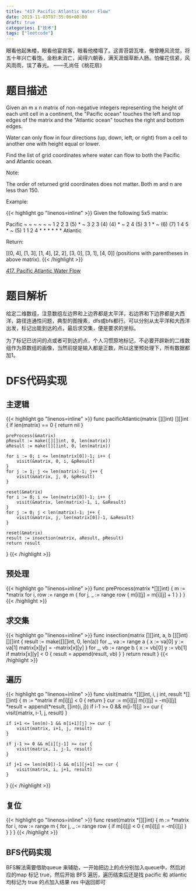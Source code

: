 ```yaml
---
title: "417 Pacific Atlantic Water Flow"
date: 2019-11-03T07:35:06+08:00
draft: true
categories: ["技术"]
tags: ["leetcode"]
---
```

眼看他起朱楼，眼看他宴宾客，眼看他楼塌了。这青苔碧瓦堆，俺曾睡风流觉，将五十年兴亡看饱。金粉未消亡，闻得六朝香，满天涯烟草断人肠。怕催花信紧，风风雨雨，误了春光。 ——孔尚任《桃花扇》
<!--more-->

# 题目描述
Given an m x n matrix of non-negative integers representing the height of each unit cell in a continent, the "Pacific ocean" touches the left and top edges of the matrix and the "Atlantic ocean" touches the right and bottom edges.

Water can only flow in four directions (up, down, left, or right) from a cell to another one with height equal or lower.

Find the list of grid coordinates where water can flow to both the Pacific and Atlantic ocean.

Note:

The order of returned grid coordinates does not matter.
Both m and n are less than 150.


Example:

{{< highlight go "linenos=inline" >}}
Given the following 5x5 matrix:

  Pacific ~   ~   ~   ~   ~
       ~  1   2   2   3  (5) *
       ~  3   2   3  (4) (4) *
       ~  2   4  (5)  3   1  *
       ~ (6) (7)  1   4   5  *
       ~ (5)  1   1   2   4  *
          *   *   *   *   * Atlantic

Return:

[[0, 4], [1, 3], [1, 4], [2, 2], [3, 0], [3, 1], [4, 0]] (positions with parentheses in above matrix).
{{< /highlight >}}

[417. Pacific Atlantic Water Flow](https://leetcode.com/problems/pacific-atlantic-water-flow/)

# 题目解析
给定二维数组，注意数组左边界和上边界都是太平洋，右边界和下边界都是大西洋，路径连通性问题，典型的图搜素，dfs或bfs都行。可以分别从太平洋和大西洋出发，标记出能到达的点，最后求交集，便是要求的坐标。  

为了标记已访问的点或者可到达的点，个人习惯原地标记，不必要开辟新的二维数组作为原数组的画像，当然前提是输入都是正数，所以这里预处理下，所有数据都加1。

# DFS代码实现
## 主逻辑
{{< highlight go "linenos=inline" >}}
func pacificAtlantic(matrix [][]int) [][]int {
	if len(matrix) == 0 {
		return nil
	}

	preProcess(&matrix)
	pResult := make([][]int, 0, len(matrix))
	aResult := make([][]int, 0, len(matrix))

	for i := 0; i <= len(matrix[0])-1; i++ {
		visit(&matrix, 0, i, &pResult)
	}
	for j := 1; j <= len(matrix)-1; j++ {
		visit(&matrix, j, 0, &pResult)
	}

	reset(&matrix)
	for i := 0; i <= len(matrix[0])-1; i++ {
		visit(&matrix, len(matrix)-1, i, &aResult)
	}
	for j := 0; j < len(matrix)-1; j++ {
		visit(&matrix, j, len(matrix[0])-1, &aResult)
	}

	reset(&matrix)
	result := insection(matrix, aResult, pResult)
	return result
}
{{< /highlight >}}

## 预处理
{{< highlight go "linenos=inline" >}}
func preProcess(matrix *[][]int) {
	m := *matrix
	for i, row := range m {
		for j, _ := range row {
			m[i][j] = m[i][j] + 1
		}
	}
}
{{< /highlight >}}

## 求交集
{{< highlight go "linenos=inline" >}}
func insection(matrix [][]int, a, b [][]int) [][]int {
	result := make([][]int, 0, len(a))
	for _, va := range a {
		x := va[0]
		y := va[1]
		matrix[x][y] = -matrix[x][y]
	}
	for _, vb := range b {
		x := vb[0]
		y := vb[1]
		if matrix[x][y] < 0 {
			result = append(result, vb)
		}
	}
	return result
}
{{< /highlight >}}

## 遍历
{{< highlight go "linenos=inline" >}}
func visit(matrix *[][]int, i, j int, result *[][]int) {
	m := *matrix
	if m[i][j] < 0 {
		return
	}
	cur := m[i][j]
	m[i][j] = -m[i][j]
	*result = append(*result, []int{i, j})
	if i-1 >= 0 && m[i-1][j] >= cur {
		visit(matrix, i-1, j, result)
	}

	if i+1 <= len(m)-1 && m[i+1][j] >= cur {
		visit(matrix, i+1, j, result)
	}

	if j-1 >= 0 && m[i][j-1] >= cur {
		visit(matrix, i, j-1, result)
	}

	if j+1 <= len(m[0])-1 && m[i][j+1] >= cur {
		visit(matrix, i, j+1, result)
	}
}
{{< /highlight >}}

## 复位
{{< highlight go "linenos=inline" >}}
func reset(matrix *[][]int) {
	m := *matrix
	for i, row := range m {
		for j, _ := range row {
			if m[i][j] < 0 {
				m[i][j] = -m[i][j]
			}
		}
	}
}
{{< /highlight >}}

## BFS代码实现
BFS解法需要借助queue 来辅助，一开始把边上的点分别加入queue中，然后对应的map 标记 true，然后开始 BFS 遍历，遍历结束后还是找 pacific 和 atlantic 均标记为 true 的点加入结果 res 中返回即可

